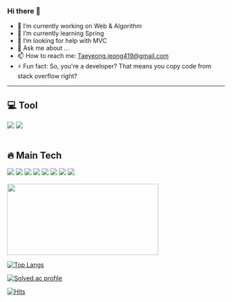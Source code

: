 <!-- 
**Paransaik/Paransaik** is a ✨ _special_ ✨ repository because its `README.md` (this file) appears on your GitHub profile.

Here are some ideas to get you started:
<div>
    - 🔭 I’m currently working on ...
    - 🌱 I’m currently learning ...
    - 👯 I’m looking to collaborate on ...
    - 🤔 I’m looking for help with ...
    - 💬 Ask me about ...
    - 📫 How to reach me: ...
    - 😄 Pronouns: ...
    - ⚡ Fun fact: ...
</div>
-->


### Hi there 👋

- 🔭 I’m currently working on Web & Algorithm
- 🌱 I’m currently learning Spring
- 🤔 I’m looking for help with MVC
- 💬 Ask me about ...
- 📫 How to reach me: Taeyeong.jeong419@gmail.com
- ⚡ Fun fact: So, you're a developer? That means you copy code from stack overflow right?

--------------

## 💻 Tool
<div>
    <img src="https://img.shields.io/badge/IntelliJ IDEA-000000?style= flat_square&logo=IntelliJ IDEA&logoColor=white">
    <img src="https://img.shields.io/badge/GitHub-181717?style= flat_square&logo=GitHub&logoColor=white">
</div>
<!-- <img src="https://img.shields.io/badge/Postman-FF6C37?style= flat_square&logo=Postman&logoColor=white">
<img src="https://img.shields.io/badge/Putty-FFFFFF?style= flat_square&logo=AirPlayVideo&logoColor=black"> -->

<br>

## 🔥 Main Tech
<div>
    <img src="https://img.shields.io/badge/JAVA-007396?style= flat_square&logo=java&logoColor=white">
    <img src="https://img.shields.io/badge/Spring-6DB33F?style= flat_square&logo=Spring&logoColor=white">
    <img src="https://img.shields.io/badge/Mysql-4479A1?style= flat_square&logo=Mysql&logoColor=white">
    <img src="https://img.shields.io/badge/HTML-E34F26?style= flat_square&logo=Html5&logoColor=black">
    <img src="https://img.shields.io/badge/Ubuntu-E95420?style= flat_square&logo=Ubuntu&logoColor=white">
    <img src="https://img.shields.io/badge/Linux-FCC624?style= flat_square&logo=Linux&logoColor=black">
    <img src="https://img.shields.io/badge/Css-1572B6?style= flat_square&logo=CSS3&logoColor=black">
    <img src="https://img.shields.io/badge/Javascript-F7DF1E?style= flat_square&logo=Javascript&logoColor=black">
</div>
<br>
<!-- 
## 🐌 A Little Bit Of
<img src="https://img.shields.io/badge/C++/C-00599C?style= flat_square&logo=C&logoColor=white">
<img src="https://img.shields.io/badge/Android-3DDC84?style= flat_square&logo=Android&logoColor=black">
<img src="https://img.shields.io/badge/Node.js-339933?style= flat_square&logo=Node.js&logoColor=black">
<img src="https://img.shields.io/badge/AWS-232F3E?style= flat_square&logo=AmazonAWS&logoColor=white">
<br>
<br>
## 📌 Tech Of Interest
<img src="https://img.shields.io/badge/MSA-543DE0?style= flat_square&logo=Polywork&logoColor=black">
<img src="https://img.shields.io/badge/Netflix_oss-E50914?style= flat_square&logo=Netflix&logoColor=black">
<img src="https://img.shields.io/badge/Apache Kafka-231F20?style= flat_square&logo=ApacheKafka&logoColor=white">
<img src="https://img.shields.io/badge/Spring Cloud-6DB33F?style= flat_square&logo=Spring&logoColor=white">
<img src="https://img.shields.io/badge/Docker-2496ED?style= flat_square&logo=Docker&logoColor=white">
<img src="https://img.shields.io/badge/Kubernetes-326CE5?style= flat_square&logo=Kubernetes&logoColor=white">
-->
<img width=350px height=165px src="https://github-readme-stats.vercel.app/api?username=Paransaik&show_icons=true&theme=onedark"/>

[![Top Langs](https://github-readme-stats.vercel.app/api/top-langs/?username=Paransaik&layout=compact&theme=onedark)](https://github.com/anuraghazra/github-readme-stats)

[![Solved.ac profile](http://mazassumnida.wtf/api/v2/generate_badge?boj=haramel49)](https://solved.ac/haramel49)

<!-- <img width=350px src="https://github-readme-stats.vercel.app/api?username=Paransaik&show_icons=true&theme=onedark"/> -->

[![Hits](https://hits.seeyoufarm.com/api/count/incr/badge.svg?url=https%3A%2F%2Fgithub.com%2FParansaik&count_bg=%2386A1FF&title_bg=%23276AFF&icon=linux.svg&icon_color=%23000000&title=hits&edge_flat=true)](https://hits.seeyoufarm.com)
